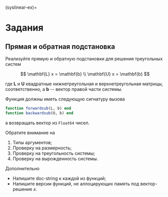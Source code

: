 (syslinear-ex)=
# Задания

## Прямая и обратная подстановка

Реализуйте прямую и обратную подстановки для решения треугольных систем

$$
\mathbf{L} x = \mathbf{b}
\\ \mathbf{U} x = \mathbf{b}
$$

где $\mathbf{L}$ и $\mathbf{U}$ квадратные нижнетреугольная и верхнетреугольная матрицы, соответственно, а $\mathbf{b}$ -- вектор правой части системы.

Функция должны иметь следующую сигнатуру вызова

```julia
function forwardsub(L, b) end
function backwardsub(U, b) end
```

а возвращать вектор из `Float64` чисел.

Обратите внимание на

1. Типы аргументов;
2. Проверку на размерность;
3. Проверку на треугольность системы;
4. Проверку на вырожденность системы.

Дополнительно

- Напишите doc-string к каждой из функций;
- Напишите версии функций, не аллоцирующих память под вектор-решение $x$.
